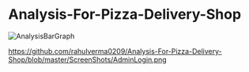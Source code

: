 # Analysis-For-Pizza-Delivery-Shop


![AnalysisBarGraph](https://user-images.githubusercontent.com/35567176/55579018-e72e5500-5734-11e9-947c-924bd5137da4.png)


https://github.com/rahulverma0209/Analysis-For-Pizza-Delivery-Shop/blob/master/ScreenShots/AdminLogin.png
